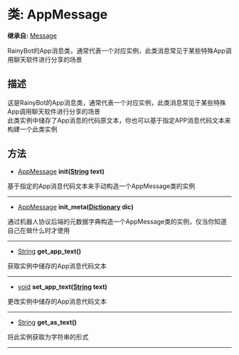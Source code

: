 # 类: AppMessage  
  
**继承自:** [Message](Message.md)  
  
RainyBot的App消息类，通常代表一个对应实例，此类消息常见于某些特殊App调用聊天软件进行分享的场景  
  
## 描述  
  
这是RainyBot的App消息类，通常代表一个对应实例，此类消息常见于某些特殊App调用聊天软件进行分享的场景   
此类实例中储存了App消息的代码原文本，你也可以基于指定APP消息代码文本来构建一个此类实例  
  
## 方法 
  
- [AppMessage](AppMessage.md) **init([String](https://docs.godotengine.org/en/latest/classes/class_string.html) text)**  
  
基于指定的App消息代码文本来手动构造一个AppMessage类的实例  
  
---  
  
- [AppMessage](AppMessage.md) **init_meta([Dictionary](https://docs.godotengine.org/en/latest/classes/class_dictionary.html) dic)**  
  
通过机器人协议后端的元数据字典构造一个AppMessage类的实例，仅当你知道自己在做什么时才使用  
  
---  
  
- [String](https://docs.godotengine.org/en/latest/classes/class_string.html) **get_app_text()**  
  
获取实例中储存的App消息代码文本  
  
---  
  
- [void](https://docs.godotengine.org/en/latest/classes/class_void.html) **set_app_text([String](https://docs.godotengine.org/en/latest/classes/class_string.html) text)**  
  
更改实例中储存的App消息代码文本  
  
---  
  
- [String](https://docs.godotengine.org/en/latest/classes/class_string.html) **get_as_text()**  
  
将此实例获取为字符串的形式  
  
---  
  

